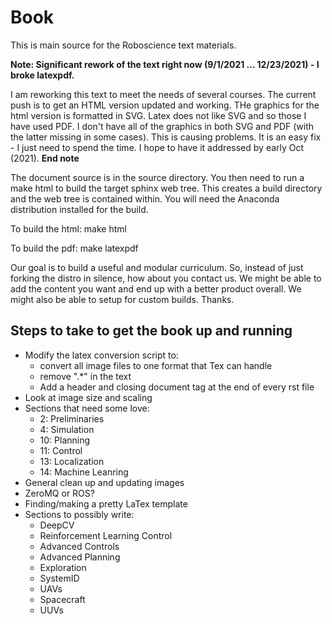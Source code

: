 # Book

This is main source for the Roboscience text materials.  

**Note:  Significant rework of the text right now (9/1/2021 ... 12/23/2021)  - I broke latexpdf.**   

I am reworking this text to meet the needs of several courses.   The current push is to get an HTML version updated and working.  THe graphics for the html version is formatted in SVG.  Latex does not like SVG and so those I have used PDF.   I don't have all of the graphics in both SVG and PDF (with the latter missing in some cases).  This is causing problems.  It is an easy fix - I just need to spend the time.  I hope to have it addressed by early Oct (2021).    **End note**

The document source is in the source directory.  You then need to run a make html to build the target sphinx web tree.  This creates a build directory and the web tree is contained within.  You will need the Anaconda distribution installed for the build.  

To build the html:   make html

To build the pdf:    make latexpdf

Our goal is to build a useful and modular curriculum.   So, instead of just forking the distro in silence, how about you contact us.  We might be able to add the content you want and end up with a better product overall.  We might also be able to setup for custom builds.  Thanks.

## Steps to take to get the book up and running
- Modify the latex conversion script to:
  - convert all image files to one format that Tex can handle
  - remove ".*" in the text
  - Add a header and closing document tag at the end of every rst file
- Look at image size and scaling
- Sections that need some love:
  - 2: Preliminaries
  - 4: Simulation
  - 10: Planning
  - 11: Control
  - 13: Localization
  - 14: Machine Leanring
- General clean up and updating images
- ZeroMQ or ROS?
- Finding/making a pretty LaTex template
- Sections to possibly write:
  - DeepCV
  - Reinforcement Learning Control
  - Advanced Controls
  - Advanced Planning
  - Exploration
  - SystemID
  - UAVs
  - Spacecraft
  - UUVs
  

